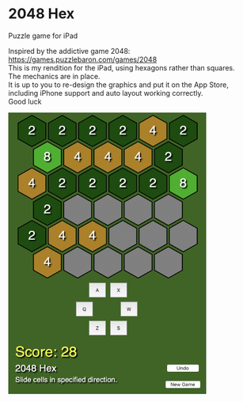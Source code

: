 # 2048 Hex
Puzzle game for iPad

Inspired by the addictive game 2048: https://games.puzzlebaron.com/games/2048 \
This is my rendition for the iPad, using hexagons rather than squares. \
The mechanics are in place. \
It is up to you to re-design the graphics and put it on the App Store, \
including iPhone support and auto layout working correctly. \
Good luck

![Screenshot](screenshot.png)
